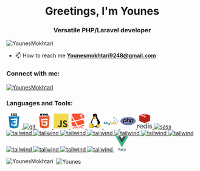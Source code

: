 <h1 align="center">Greetings, I'm Younes</h1>
<h3 align="center">Versatile PHP/Laravel developer</h3>


<p align="left"> 
    <img src="https://komarev.com/ghpvc/?username=YounesMokhtari&label=Profile%20views&color=0e75b6&style=flat"
     alt="YounesMokhtari" />     

</p>

- 📫 How to reach me **Younesmokhtari9248@gmail.com**




<h3 align="left">Connect with me:</h3>


<p align="left">
        <a href="https://linkedin.com/in/YounesMokhtari" target="blank">
        <img align="center" src="https://raw.githubusercontent.com/rahuldkjain/github-profile-readme-generator/master/src/images/icons/Social/linked-in-alt.svg" 
        alt="YounesMokhtari" height="30" width="40" />
        </a>
</p>

<h3 align="left">Languages and Tools:</h3>

<p align="left"> 
    <a href="https://www.w3schools.com/css/" target="_blank" rel="noreferrer"> 
        <img src="https://raw.githubusercontent.com/devicons/devicon/master/icons/css3/css3-original-wordmark.svg" 
        alt="css3" width="40" height="40"/>
    </a> 
    <a href="https://git-scm.com/" target="_blank" rel="noreferrer">
        <img src="https://www.vectorlogo.zone/logos/git-scm/git-scm-icon.svg"
        alt="git" width="40" height="40"/>
    </a>
    <a href="https://www.w3.org/html/" target="_blank" rel="noreferrer">
        <img src="https://raw.githubusercontent.com/devicons/devicon/master/icons/html5/html5-original-wordmark.svg"
        alt="html5" width="40" height="40"/>
    </a> 
    <a href="https://developer.mozilla.org/en-US/docs/Web/JavaScript" target="_blank" rel="noreferrer">
        <img src="https://raw.githubusercontent.com/devicons/devicon/master/icons/javascript/javascript-original.svg"
        alt="javascript" width="40" height="40"/> 
    </a> 
    <a href="https://laravel.com/" target="_blank" rel="noreferrer">
        <img src="https://raw.githubusercontent.com/devicons/devicon/master/icons/laravel/laravel-plain-wordmark.svg" 
        alt="laravel" width="40" height="40"/> 
    </a> 
    <a href="https://www.linux.org/" target="_blank" rel="noreferrer">
        <img src="https://raw.githubusercontent.com/devicons/devicon/master/icons/linux/linux-original.svg" 
        alt="linux" width="40" height="40"/> 
    </a> 
    <a href="https://www.mysql.com/" target="_blank" rel="noreferrer">
        <img src="https://raw.githubusercontent.com/devicons/devicon/master/icons/mysql/mysql-original-wordmark.svg" 
        alt="mysql" width="40" height="40"/> 
    </a> 
    <a href="https://www.php.net" target="_blank" rel="noreferrer">
        <img src="https://raw.githubusercontent.com/devicons/devicon/master/icons/php/php-original.svg" 
        alt="php" width="40" height="40"/> 
    </a> 
    <a href="https://redis.io" target="_blank" rel="noreferrer">
        <img src="https://raw.githubusercontent.com/devicons/devicon/master/icons/redis/redis-original-wordmark.svg"
        alt="redis" width="40" height="40"/> 
    </a> 
    <a href="https://sass-lang.com" target="_blank" rel="noreferrer"> 
        <img src="https://cdn.jsdelivr.net/gh/devicons/devicon/icons/apache/apache-original-wordmark.svg" 
        alt="sass" width="40" height="40"/> 
    </a> 
    <a href="https://tailwindcss.com/" target="_blank" rel="noreferrer"> 
        <img src="https://cdn.jsdelivr.net/gh/devicons/devicon/icons/bootstrap/bootstrap-original.svg" 
        alt="tailwind" width="40" height="40"/> 
    </a> 
     <a href="https://tailwindcss.com/" target="_blank" rel="noreferrer"> 
        <img src="https://cdn.jsdelivr.net/gh/devicons/devicon/icons/docker/docker-original.svg" 
        alt="tailwind" width="40" height="40"/> 
    </a> 
        <a href="https://tailwindcss.com/" target="_blank" rel="noreferrer"> 
         <img src="https://cdn.jsdelivr.net/gh/devicons/devicon/icons/graphql/graphql-plain.svg"
        alt="tailwind" width="40" height="40"/> 
    </a> 
    <a href="https://tailwindcss.com/" target="_blank" rel="noreferrer"> 
        <img src="https://cdn.jsdelivr.net/gh/devicons/devicon/icons/jquery/jquery-original.svg"
        alt="tailwind" width="40" height="40"/> 
    </a>
    <a href="https://tailwindcss.com/" target="_blank" rel="noreferrer"> 
        <img src="https://cdn.jsdelivr.net/gh/devicons/devicon/icons/python/python-original.svg"
        alt="tailwind" width="40" height="40"/> 
    </a>  
    <a href="https://tailwindcss.com/" target="_blank" rel="noreferrer"> 
        <img src="https://cdn.jsdelivr.net/gh/devicons/devicon/icons/r/r-original.svg"
        alt="tailwind" width="40" height="40"/> 
    </a>
    <a href="https://tailwindcss.com/" target="_blank" rel="noreferrer"> 
        <img src="https://cdn.jsdelivr.net/gh/devicons/devicon/icons/socketio/socketio-original.svg"
        alt="tailwind" width="40" height="40"/> 
    </a>
    <a href="https://tailwindcss.com/" target="_blank" rel="noreferrer"> 
        <img src="https://cdn.jsdelivr.net/gh/devicons/devicon/icons/ubuntu/ubuntu-plain.svg"
        alt="tailwind" width="40" height="40"/> 
    </a>     
    <a href="https://tailwindcss.com/" target="_blank" rel="noreferrer"> 
        <img src="https://cdn.jsdelivr.net/gh/devicons/devicon/icons/nginx/nginx-original.svg"
        alt="tailwind" width="40" height="40"/> 
    </a> 
    <a href="https://tailwindcss.com/" target="_blank" rel="noreferrer"> 
        <img src="https://cdn.jsdelivr.net/gh/devicons/devicon/icons/matlab/matlab-original.svg"
        alt="tailwind" width="40" height="40"/> 
    </a> 
    <a href="https://tailwindcss.com/" target="_blank" rel="noreferrer"> 
        <img src="https://www.vectorlogo.zone/logos/tailwindcss/tailwindcss-icon.svg" 
        alt="tailwind" width="40" height="40"/> 
    </a> 
    <a href="https://vuejs.org/" target="_blank" rel="noreferrer"> 
        <img src="https://raw.githubusercontent.com/devicons/devicon/master/icons/vuejs/vuejs-original-wordmark.svg" 
        alt="vuejs" width="40" height="40"/> 
    </a> 
</p>

<p>
    <img align="left" src="https://github-readme-stats.vercel.app/api/top-langs?username=YounesMokhtari&show_icons=true&locale=en&layout=compact" alt="YounesMokhtari" />
</p>

<p>&nbsp;
    <img align="center" src="https://github-readme-stats.vercel.app/api?username=YounesMokhtari&show_icons=true&locale=en" alt="Younes" />
</p>
